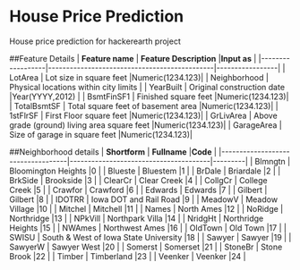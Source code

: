 # House Price Prediction
House price prediction for hackerearth project

##Feature Details
| **Feature name** | **Feature Description**                      |**Input as**     |
|------------------|----------------------------------------------|-----------------|
| LotArea          | Lot size in square feet                      |Numeric(1234.123)|
| Neighborhood     | Physical locations within city limits        |
| YearBuilt        | Original construction date                   |Year(YYYY,2012)  |
| BsmtFinSF1       | Finished square feet                         |Numeric(1234.123)|
| TotalBsmtSF      | Total square feet of basement area           |Numeric(1234.123)|
| 1stFlrSF         | First Floor square feet                      |Numeric(1234.123)|
| GrLivArea        | Above grade (ground) living area square feet |Numeric(1234.123)|
| GarageArea       | Size of garage in square feet                |Numeric(1234.123)|

##Neighborhood details
| **Shortform**                     | **Fullname**                          |**Code** |
|-----------------------------------|---------------------------------------|---------|
|        Blmngtn                    | Bloomington Heights                   |0        |
|        Blueste                    | Bluestem                              |1        |
|        BrDale                     | Briardale                             |2        |
|        BrkSide                    | Brookside                             |3        |
|        ClearCr                    | Clear Creek                           |4        |
|        CollgCr                    | College Creek                         |5        |
|        Crawfor                    | Crawford                              |6        |
|        Edwards                    | Edwards                               |7        |
|        Gilbert                    | Gilbert                               |8        |
|        IDOTRR                     | Iowa DOT and Rail Road                |9        |
|        MeadowV                    | Meadow Village                        |10       |
|        Mitchel                    | Mitchell                              |11       |
|        Names                      | North Ames                            |12       |
|        NoRidge                    | Northridge                            |13       |
|        NPkVill                    | Northpark Villa                       |14       |
|        NridgHt                    | Northridge Heights                    |15       |
|        NWAmes                     | Northwest Ames                        |16       |
|        OldTown                    | Old Town                              |17       |
|        SWISU                      | South & West of Iowa State University |18       |
|        Sawyer                     | Sawyer                                |19       |
|        SawyerW                    | Sawyer West                           |20       |
|        Somerst                    | Somerset                              |21       |
|        StoneBr                    | Stone Brook                           |22       |
|        Timber                     | Timberland                            |23       |
|        Veenker                    | Veenker                               |24       |
